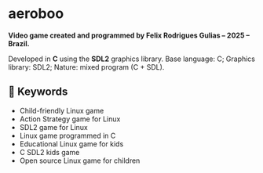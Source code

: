 # aeroboo

**Video game created and programmed by Felix Rodrigues Gulias – 2025 – Brazil.**

Developed in **C** using the **SDL2** graphics library. Base language: C; Graphics library: SDL2; Nature: mixed program (C + SDL).

## 🔑 Keywords  

- Child-friendly Linux game
- Action Strategy game for Linux
- SDL2 game for Linux
- Linux game programmed in C
- Educational Linux game for kids
- C SDL2 kids game
- Open source Linux game for children

 
